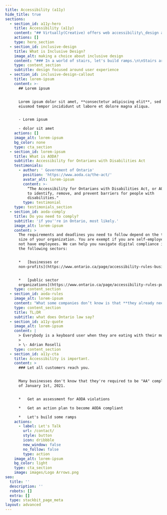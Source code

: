 ```yaml
---
title: Accessibility (a11y)
hide_title: true
sections:
  - section_id: a11y-hero
    title: Accessibility (a11y)
    content: "## Virtually(Creative) offers web accessibility\_design and development focused on using inclusive design patterns with AODA compliance.\n\nBy January 1, 2021, all public websites and web content posted after 2012 will need to be AODA “AA” compliant\\*. With hefty\_penalties for a non-compliant site,\_build a new web presence using Inclusive design principles so that compliance with AODA is resolved naturally, not simply a technical pass with tooling.\n\n*   What are Inclusive Design Patterns?\n*   What is \"AODA\"?\n*   Do I need to comply?\n"
    actions: []
    type: hero_section
  - section_id: inclusive-design
    title: What is Inclusive Design?
    image_alt: making a choice about inclusive design
    content: "### In a world of stairs, let's build ramps.\n\nStairs are cheaper but have limits. They work for the majority of people, but not all. Ramps take a bit more planning than stairs but can be used by everyone.\n\nPicking ramps *when stairs will* *do* is an inclusive design choice. People who use stairs don't even notice a ramp. People who use ramps will absolutely notice it's not stairs.\n\n*   Accessible design *is* good design.\n*   Good design is *rarely* noticed.\n\nThe true ROI from accessibility is to not only make your website more accessible but to\_*also\_market to people with disabilities* **using accessibility as a market differentiator.**\n"
    type: content_section
    subtitle: design focused around user experience
  - section_id: inclusive-design-callout
    title: lorem-ipsum
    content: >-
      ## Lorem ipsum


      Lorem ipsum dolor sit amet, **consectetur adipiscing elit**, sed do
      eiusmod tempor incididunt ut labore et dolore magna aliqua.


      - Lorem ipsum

      - dolor sit amet
    actions: []
    image_alt: lorem-ipsum
    bg_color: none
    type: cta_section
  - section_id: lorem-ipsum
    title: What is AODA?
    subtitle: Accessibility for Ontarians with Disabilities Act
    testimonials:
      - author: ' Government of Ontario'
        position: 'https://www.aoda.ca/the-act/'
        avatar_alt: lorem-ipsum
        content: >-
          “The Accessibility for Ontarians with Disabilities Act, or AODA , aims
          to identify, remove, and prevent barriers for people with
          disabilities."
        type: testimonial
    type: testimonials_section
  - section_id: aoda-comply
    title: Do you need to comply?
    subtitle: 'if you''re in Ontario, most likely.'
    image_alt: lorem-ipsum
    content: >
      The requirements and deadlines you need to follow depend on the type and
      size of your organization. You are exempt if you are self-employed and do
      not have employees. We can help you navigate digital compliance issues for
      the following sectors:


      *   [businesses or
      non-profits](https://www.ontario.ca/page/accessibility-rules-businesses-and-non-profits)


      *   [public sector
      organizations](https://www.ontario.ca/page/accessibility-rules-public-sector-organizations)
    type: content_section
  - section_id: aoda-rules
    image_alt: lorem-ipsum
    content: "What some companies don’t know is that **they already need to be compliant!** Don’t get caught with a beautiful website, but it’s not accessible to a majority of Ontarians.\n\n*   **Beginning January 1, 2014**: new public websites, significantly refreshed websites and any web content posted after January 1, 2012, must\_\\*meet\_Web Content Accessibility Guidelines (WCAG)\_2.0 Level A\n    \\*\n\n*   **Beginning January 1, 2021:**\_all public websites and web content posted after January 1, 2012, must\_*meet\_WCAG\_2.0 Level AA*\_other than criteria 1.2.4 (live captions) and 1.2.5 (pre-recorded audio descriptions)\n\n\\* “Accessibility rules for businesses and non-profits” (Source:\_<https://www.ontario.ca/page/accessibility-rules-businesses-and-non-profits>)\n"
    type: content_section
    title: TL;DR
    subtitle: what does Ontario law say?
  - section_id: a11y-quote
    image_alt: lorem-ipsum
    content: |
      > Everybody is a keyboard user when they are eating with their mouse hand.
      >
      > \- Adrian Roselli
    type: content_section
  - section_id: a11y-cta
    title: Accessibility is important.
    content: >
      ### Let all customers reach you.


      Many businesses don't know that they're required to be "AA" compliant as
      of January 1st, 2021.


      *   Get an assessment for AODA violations

      *   Get an action plan to become AODA compliant

      *   Let's build some ramps
    actions:
      - label: Let's Talk
        url: /contact/
        style: button
        icon: dribbble
        new_window: false
        no_follow: false
        type: action
    image_alt: lorem-ipsum
    bg_color: light
    type: cta_section
    image: images/Logo Arrows.png
seo:
  title: ''
  description: ''
  robots: []
  extra: []
  type: stackbit_page_meta
layout: advanced
---
```

